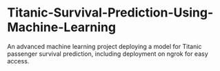 # Titanic-Survival-Prediction-Using-Machine-Learning
An advanced machine learning project deploying a model for Titanic passenger survival prediction, including deployment on ngrok for easy access.
